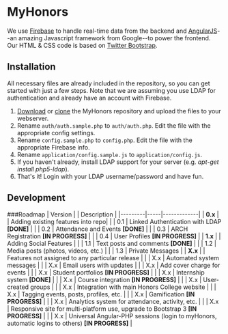 # MyHonors

We use [Firebase](https://www.firebase.com/) to handle real-time data from the backend and [AngularJS](http://angularjs.org/)--an amazing Javascript framework from Google--to power the frontend. Our HTML & CSS code is based on [Twitter Bootstrap](twitter.github.com/bootstrap/).

## Installation
All necessary files are already included in the repository, so you can get started with just a few steps. Note that we are assuming you use LDAP for authentication and already have an account with Firebase.

1. [Download](https://github.com/sergiopantoja/myhonors/archive/master.zip) or [clone](https://github.com/sergiopantoja/myhonors) the MyHonors repository and upload the files to your webserver.
2. Rename `auth/auth.sample.php` to `auth/auth.php`. Edit the file with the appropriate config settings.
3. Rename `config.sample.php` to `config.php`. Edit the file with the appropriate Firebase info.
4. Rename `application/config.sample.js` to `application/config.js`.
5. If you haven't already, install LDAP support for your server (e.g. *apt-get install php5-ldap*).
6. That's it! Login with your LDAP username/password and have fun.

## Development

###Roadmap
| Version |     | Description |
|---------|-----|-------------|
| **0.x** |     | Adding existing features into repo|
|         | 0.1 | Linked Authentication with LDAP **[DONE]** |
|         | 0.2 | Attendance and Events **[DONE]** |
|         | 0.3 | ARCH Registration **[IN PROGRESS]** |
|         | 0.4 | User Profiles **[IN PROGRESS]** |
| **1.x** |     | Adding Social Features |
|         | 1.1 | Text posts and comments **[DONE]** |
|         | 1.2 | Media posts (photos, videos, etc.) |
|         | 1.3 | Private Messages |
| **X.x** |     | Features not assigned to any particular release |
|         | X.x | Automated system messages |
|         | X.x | Email users with updates |
|         | X.x | Add cover charge for events |
|         | X.x | Student portfolios **[IN PROGRESS]** |
|         | X.x | Internship system **[DONE]** |
|         | X.x | Course integration **[IN PROGRESS]** |
|         | X.x | User-created groups |
|         | X.x | Integration with main Honors College website |
|         | X.x | Tagging events, posts, profiles, etc. |
|         | X.x | Gamification **[IN PROGRESS]** |
|         | X.x | Analytics system for attendance, activity, etc. |
|		  | X.x | Responsive site for multi-platform use, upgrade to Bootstrap 3 **[IN PROGRESS]** |
|         | X.x | Universal Angular-PHP sessions (login to myHonors, automatic logins to others) **[IN PROGRESS]** |

